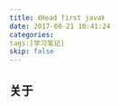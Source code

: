 ```yaml
---
title: 《Head first java》
date: 2017-08-21 10:41:24
categories:
tags:[学习笔记]
skip: false
---
```

## 关于
```
